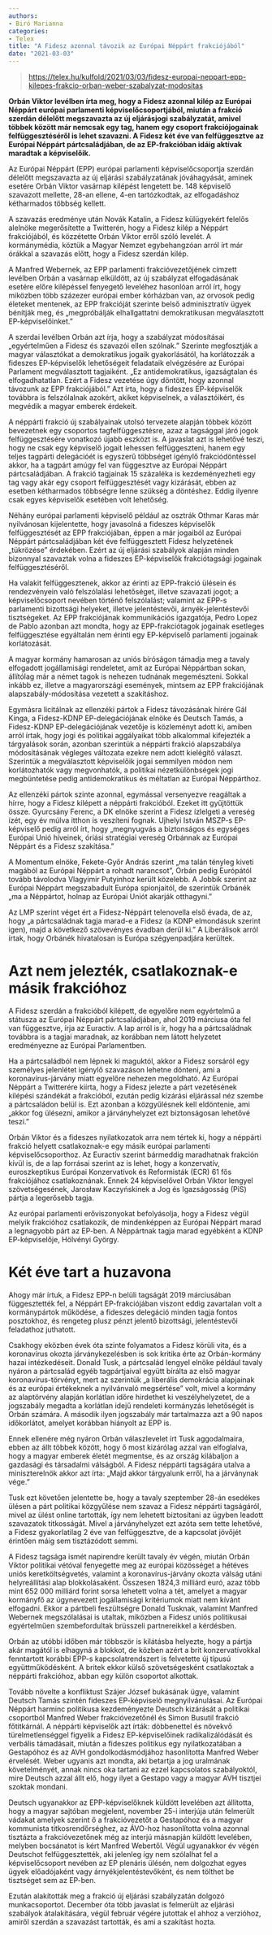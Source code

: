 ```yaml
---
authors:
- Biró Marianna
categories:
- Telex
title: "A Fidesz azonnal távozik az Európai Néppárt frakciójából"
date: "2021-03-03"
---
```


> https://telex.hu/kulfold/2021/03/03/fidesz-europai-neppart-epp-kilepes-frakcio-orban-weber-szabalyzat-modositas

**Orbán Viktor levélben írta meg, hogy a Fidesz azonnal kilép az Európai Néppárt európai parlamenti képviselőcsoportjából, miután a frakció szerdán délelőtt megszavazta az új eljárásjogi szabályzatát, amivel többek között már nemcsak egy tag, hanem egy csoport frakciójogainak felfüggesztéséről is lehet szavazni. A Fidesz két éve van felfüggesztve az Európai Néppárt pártcsaládjában, de az EP-frakcióban idáig aktívak maradtak a képviselőik.**

Az Európai Néppárt (EPP) európai parlamenti képviselőcsoportja szerdán délelőtt megszavazta az új eljárási szabályzatának jóváhagyását, aminek esetére Orbán Viktor vasárnap kilépést lengetett be. 148 képviselő szavazott mellette, 28-an ellene, 4-en tartózkodtak, az elfogadáshoz kétharmados többség kellett.

A szavazás eredménye után Novák Katalin, a Fidesz külügyekért felelős alelnöke megerősítette a Twitterén, hogy a Fidesz kilép a Néppárt frakciójából, és közzétette Orbán Viktor erről szóló levelét. A kormánymédia, köztük a Magyar Nemzet egybehangzóan arról írt már órákkal a szavazás előtt, hogy a Fidesz szerdán kilép.

A Manfred Webernek, az EPP parlamenti frakcióvezetőjének címzett levélben Orbán a vasárnap elküldött, az új szabályzat elfogadásának esetére előre kilépéssel fenyegető leveléhez hasonlóan arról írt, hogy miközben több százezer európai ember kórházban van, az orvosok pedig életeket mentenek, az EPP frakcióját szerinte belső adminisztratív ügyek bénítják meg, és „megpróbálják elhallgattatni demokratikusan megválasztott EP-képviselőinket.”

A szerdai levélben Orbán azt írja, hogy a szabályzat módosításai „egyértelműen a Fidesz és szavazói ellen szólnak.” Szerinte megfosztják a magyar választókat a demokratikus jogaik gyakorlásától, ha korlátozzák a fideszes EP-képviselők lehetőségeit feladataik elvégzésére az Európai Parlament megválasztott tagjaiként. „Ez antidemokratikus, igazságtalan és elfogadhatatlan. Ezért a Fidesz vezetése úgy döntött, hogy azonnal távozunk az EPP frakciójából.” Azt írta, hogy a fideszes EP-képviselők továbbra is felszólalnak azokért, akiket képviselnek, a választóikért, és megvédik a magyar emberek érdekeit.

A néppárti frakció új szabályainak utolsó tervezete alapján többek között bevezetnek egy csoportos tagfelfüggesztésre, azaz a tagsággal járó jogok felfüggesztésére vonatkozó újabb eszközt is. A javaslat azt is lehetővé teszi, hogy ne csak egy képviselő jogait lehessen felfüggeszteni, hanem egy teljes tagpárti delegációét is  egyszerű többséget igénylő frakciódöntéssel akkor, ha a tagpárt amúgy fel van függesztve az Európai Néppárt pártcsaládjában. A frakció tagjainak 15 százaléka is kezdeményezheti egy tag vagy akár egy csoport felfüggesztését vagy kizárását, ebben az esetben kétharmados többségre lenne szükség a döntéshez. Eddig ilyenre csak egyes képviselők esetében volt lehetőség.

Néhány európai parlamenti képviselő  például az osztrák Othmar Karas  már nyilvánosan kijelentette, hogy javasolná a fideszes képviselők felfüggesztését az EPP frakciójában, éppen a már jogaiból az Európai Néppárt pártcsaládjában két éve felfüggesztett Fidesz helyzetének „tükrözése” érdekében. Ezért az új eljárási szabályok alapján minden bizonnyal szavaztak volna a fideszes EP-képviselők frakciótagsági jogainak felfüggesztéséről.

Ha valakit felfüggesztenek, akkor az érinti az EPP-frakció ülésein és rendezvényein való felszólalási lehetőséget, illetve szavazati jogot; a képviselőcsoport nevében történő felszólalást; valamint az EPP-s parlamenti bizottsági helyeket, illetve jelentéstevői, árnyék-jelentéstevői tisztségeket. Az EPP frakciójának kommunikációs igazgatója, Pedro Lopez de Pablo azonban azt mondta, hogy az EPP-frakciótagok jogainak esetleges felfüggesztése egyáltalán nem érinti egy EP-képviselő parlamenti jogainak korlátozását.


A magyar kormány hamarosan az uniós bíróságon támadja meg a tavaly elfogadott jogállamisági rendeletet, amit az Európai Néppártban sokan, állítólag már a német tagok is nehezen tudnának megemészteni. Sokkal inkább ez, illetve a magyarországi események, mintsem az EPP frakciójának alapszabály-módosítása vezetett a szakításhoz.

Egymásra licitálnak az ellenzéki pártok a Fidesz távozásának hírére
Gál Kinga, a Fidesz-KDNP EP-delegációjának elnöke és Deutsch Tamás, a Fidesz-KDNP EP-delegációjának vezetője is közleményt adott ki, amiben arról írtak, hogy jogi és politikai aggályaikat több alkalommal kifejezték a tárgyalások során, azonban szerintük a néppárti frakció alapszabálya módosításának végleges változata ezekre nem adott kielégítő választ. Szerintük a megválasztott képviselőik jogai semmilyen módon nem korlátozhatók vagy megvonhatók, a politikai nézetkülönbségek jogi megbüntetése pedig antidemokratikus és méltatlan az Európai Néppárthoz.

Az ellenzéki pártok szinte azonnal, egymással versenyezve reagáltak a hírre, hogy a Fidesz kilépett a néppárti frakcióból. Ezeket itt gyűjtöttük össze. Gyurcsány Ferenc, a DK elnöke szerint a Fidesz ízlelgeti a vereség ízét, egy év múlva itthon is veszíteni fognak. Ujhelyi István MSZP-s EP-képviselő pedig arról írt, hogy „megnyugvás a biztonságos és egységes Európai Unió híveinek, óriási stratégiai vereség Orbánnak az Európai Néppárt és a Fidesz szakítása.”

A Momentum elnöke, Fekete-Győr András szerint „ma talán tényleg kiveti magából az Európai Néppárt a rohadt narancsot”, Orbán pedig Európától tovább távolodva Vlagyimir Putyinhoz került közelebb. A Jobbik szerint az Európai Néppárt megszabadult Európa spionjaitól, de szerintük Orbánék „ma a Néppártot, holnap az Európai Uniót akarják otthagyni.”

Az LMP szerint véget ért a Fidesz-Néppárt telenovella első évada, de az, hogy „a pártcsaládnak tagja marad-e a Fidesz (a KDNP elmondásuk szerint igen), majd a következő szövevényes évadban derül ki.” A Liberálisok arról írtak, hogy Orbánék hivatalosan is Európa szégyenpadjára kerültek.

# Azt nem jelezték, csatlakoznak-e másik frakcióhoz

A Fidesz szerdán a frakcióból kilépett, de egyelőre nem egyértelmű a státusza az Európai Néppárt pártcsaládjában, ahol 2019 márciusa óta fel van függesztve, írja az Euractiv. A lap arról is ír, hogy ha a pártcsaládnak továbbra is a tagjai maradnak, az korábban nem látott helyzetet eredményezne az Európai Parlamentben.

Ha a pártcsaládból nem lépnek ki maguktól, akkor a Fidesz sorsáról egy személyes jelenlétet igénylő szavazáson lehetne dönteni, ami a koronavírus-járvány miatt egyelőre nehezen megoldható. Az Európai Néppárt a Twitterére kiírta, hogy a Fidesz jelezte a párt vezetésének kilépési szándékát a frakcióból, ezután pedig kizárási eljárással néz szembe a pártcsaládon belül is. Ezt azonban a közgyűlésnek kell eldöntenie, ami „akkor fog ülésezni, amikor a járványhelyzet ezt biztonságosan lehetővé teszi.”

Orbán Viktor és a fideszes nyilatkozatok arra nem tértek ki, hogy a néppárti frakció helyett csatlakoznak-e egy másik európai parlamenti képviselőcsoporthoz. Az Euractiv szerint bármeddig maradhatnak frakción kívül is, de a lap forrásai szerint az is lehet, hogy a konzervatív, euroszkeptikus Európai Konzervatívok és Reformisták (ECR) 61 fős frakciójához csatlakoznának. Ennek 24 képviselővel Orbán Viktor lengyel szövetségesének, Jarosław Kaczyńskinek a Jog és Igazságosság (PiS) pártja a legerősebb tagja.

Az európai parlamenti erőviszonyokat befolyásolja, hogy a Fidesz végül melyik frakcióhoz csatlakozik, de mindenképpen az Európai Néppárt marad a legnagyobb párt az EP-ben. A Néppártnak tagja marad egyébként a KDNP EP-képviselője, Hölvényi György.


# Két éve tart a huzavona

Ahogy már írtuk, a Fidesz EPP-n belüli tagságát 2019 márciusában függesztették fel, a Néppárt EP-frakciójában viszont eddig zavartalan volt a kormánypártok működése, a fideszes delegáció minden tagja fontos posztokhoz, és rengeteg plusz pénzt jelentő bizottsági, jelentéstevői feladathoz juthatott.

Csakhogy eközben évek óta szinte folyamatos a Fidesz körüli vita, és a koronavírus okozta járványkezelésben is sok kritika érte az Orbán-kormány hazai intézkedéseit. Donald Tusk, a pártcsalád lengyel elnöke például tavaly nyáron  a pártcsalád egyéb tagpártjaival együtt  bírálta az első magyar koronavírus-törvényt, mert az szerintük „a liberális demokrácia alapjainak és az európai értékeknek a nyilvánvaló megsértése” volt, mivel a kormány az alaptörvény alapján korlátlan időre hirdethet ki veszélyhelyzetet, de a jogszabály megadta a korlátlan idejű rendeleti kormányzás lehetőségét is Orbán számára. A második ilyen jogszabály már tartalmazza azt a 90 napos időkorlátot, amelyet korábban hiányolt az EPP is.

Ennek ellenére még nyáron Orbán válaszlevelet írt Tusk aggodalmaira, ebben az állt többek között, hogy ő most kizárólag azzal van elfoglalva, hogy a magyar emberek életét megmentse, és az ország kilábaljon a gazdasági és társadalmi válságból. A Fidesz néppárti tagságára utalva a miniszterelnök akkor azt írta: „Majd akkor tárgyalunk erről, ha a járványnak vége.”


Tusk ezt követően jelentette be, hogy a tavaly szeptember 28-án esedékes ülésen a párt politikai közgyűlése nem szavaz a Fidesz néppárti tagságáról, mivel az ülést online tartották, így nem lehetett biztosítani az ügyben leadott szavazatok titkosságát. Mivel a járványhelyzet ezt azóta sem tette lehetővé, a Fidesz gyakorlatilag 2 éve van felfüggesztve, de a kapcsolat jövőjét érintően máig sem tisztázódott semmi.

A Fidesz tagsága ismét napirendre került tavaly év végén, miután Orbán Viktor politikai vétóval fenyegette meg az európai közösséget a hétéves uniós keretköltségvetés, valamint a koronavírus-járvány okozta válság utáni helyreállítási alap blokkolásaként. Összesen 1824,3 milliárd euró, azaz több mint 652 000 milliárd forint sorsa lehetett volna a tét, amelyet a magyar kormányfő az úgynevezett jogállamisági kritériumok miatt nem kívánt elfogadni. Ekkor a pártbeli feszültségre Donald Tusknak, valamint Manfred Webernek megszólalásai is utaltak, miközben a Fidesz uniós politikusai egyértelműen szembefordultak brüsszeli partnereikkel a kérdésben.

Orbán az utóbbi időben már többször is kilátásba helyezte, hogy a pártja akár magától is elhagyná a blokkot, de közben azért a brit konzervatívokkal fenntartott korábbi EPP-s kapcsolatrendszert is felvetette új típusú együttműködésként. A britek ekkor külső szövetségesként csatlakoztak a néppárti frakcióhoz, abban egy külön csoportot alkottak.

Tovább növelte a konfliktust Szájer József bukásának ügye, valamint Deutsch Tamás szintén fideszes EP-képviselő megnyilvánulásai. Az Európai Néppárt harminc politikusa kezdeményezte Deutsch kizárását a politikai csoportból Manfred Weber frakcióvezetőnél és Simon Busutil frakció főtitkárnál. A néppárti képviselők azt írták: döbbenettel és növekvő türelmetlenséggel figyelik a Fidesz EP-képviselőinek radikalizálódását és verbális támadásait, miután a fideszes politikus egy nyilatkozatában a Gestapóhoz és az AVH gondolkodásmódjához hasonlította Manfred Weber érvelését. Weber ugyanis azt mondta, aki betartja a jog uralmának követelményét, annak nincs oka tartani az ezzel kapcsolatos szabályoktól, mire Deutsch azzal állt elő, hogy ilyet a Gestapo vagy a magyar AVH tisztjei szoktak mondani.

Deutsch ugyanakkor az EPP-képviselőknek küldött levelében azt állította, hogy a magyar sajtóban megjelent, november 25-i interjúja után felmerült vádakat  amelyek szerint ő a frakcióvezetőt a Gestapóhoz és a magyar kommunista titkosrendőrséghez, az ÁVO-hoz hasonlította volna  azonnal tisztázta a frakcióvezetőnek még az interjú másnapján küldött levelében, melyben bocsánatot is kért Manfred Webertől. Végül ugyanakkor év végén Deutschot felfüggesztették, aki jelenleg így nem szólalhat fel a képviselőcsoport nevében az EP plenáris ülésén, nem dolgozhat egyes ügyek előadójaként vagy árnyékjelentéstevőként, és nem tölthet be tisztséget sem az EP-ben.

Ezután alakították meg a frakció új eljárási szabályzatán dolgozó munkacsoportot. December óta több javaslat is felmerült az eljárási szabályok átalakítására, végül február végére jutottak el ahhoz a verzióhoz, amiről szerdán a szavazást tartották, és ami a szakítást hozta.
